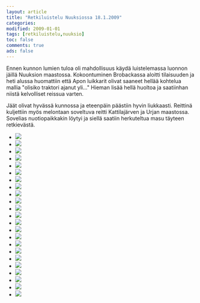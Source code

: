 ```yaml
--- 
layout: article 
title: "Retkiluistelu Nuuksiossa 18.1.2009" 
categories: 
modified: 2009-01-01 
tags: [retkiluistelu,nuuksio]
toc: false 
comments: true 
ads: false 
--- 
```


Ennen kunnon lumien tuloa oli mahdollisuus käydä luistelemassa luonnon
jäillä Nuuksion maastossa. Kokoontuminen Brobackassa aloitti tilaisuuden
ja heti alussa huomattiin että Apon luikkarit olivat saaneet hellää
kohtelua mallia "olisiko traktori ajanut yli..." Hieman lisää hellä
huoltoa ja saatiinhan niistä kelvolliset reissua varten.

Jäät olivat hyvässä kunnossa ja eteenpäin päästiin hyvin liukkaasti.
Reittinä kuljettiin myös melontaan soveltuva reitti Kattilajärven ja
Urjan maastossa. Sovelias nuotiopaikkakin löytyi ja siellä saatiin
herkuteltua masu täyteen retkievästä.

<div class="image-gallery">

-   [![](/Media/Default/ImageGalleries/retkiluistelu-nuuksiossa-18.1.2009/Thumbnails/Retkiluistelu%20001.JPG)](/Media/Default/ImageGalleries/retkiluistelu-nuuksiossa-18.1.2009/Retkiluistelu%20001.JPG)
-   [![](/Media/Default/ImageGalleries/retkiluistelu-nuuksiossa-18.1.2009/Thumbnails/Retkiluistelu%20003.JPG)](/Media/Default/ImageGalleries/retkiluistelu-nuuksiossa-18.1.2009/Retkiluistelu%20003.JPG)
-   [![](/Media/Default/ImageGalleries/retkiluistelu-nuuksiossa-18.1.2009/Thumbnails/Retkiluistelu%20004.JPG)](/Media/Default/ImageGalleries/retkiluistelu-nuuksiossa-18.1.2009/Retkiluistelu%20004.JPG)
-   [![](/Media/Default/ImageGalleries/retkiluistelu-nuuksiossa-18.1.2009/Thumbnails/Retkiluistelu%20005.JPG)](/Media/Default/ImageGalleries/retkiluistelu-nuuksiossa-18.1.2009/Retkiluistelu%20005.JPG)
-   [![](/Media/Default/ImageGalleries/retkiluistelu-nuuksiossa-18.1.2009/Thumbnails/Retkiluistelu%20005b.JPG)](/Media/Default/ImageGalleries/retkiluistelu-nuuksiossa-18.1.2009/Retkiluistelu%20005b.JPG)
-   [![](/Media/Default/ImageGalleries/retkiluistelu-nuuksiossa-18.1.2009/Thumbnails/Retkiluistelu%20005c.JPG)](/Media/Default/ImageGalleries/retkiluistelu-nuuksiossa-18.1.2009/Retkiluistelu%20005c.JPG)
-   [![](/Media/Default/ImageGalleries/retkiluistelu-nuuksiossa-18.1.2009/Thumbnails/Retkiluistelu%20005d.JPG)](/Media/Default/ImageGalleries/retkiluistelu-nuuksiossa-18.1.2009/Retkiluistelu%20005d.JPG)
-   [![](/Media/Default/ImageGalleries/retkiluistelu-nuuksiossa-18.1.2009/Thumbnails/Retkiluistelu%20012.JPG)](/Media/Default/ImageGalleries/retkiluistelu-nuuksiossa-18.1.2009/Retkiluistelu%20012.JPG)
-   [![](/Media/Default/ImageGalleries/retkiluistelu-nuuksiossa-18.1.2009/Thumbnails/Retkiluistelu%20013.JPG)](/Media/Default/ImageGalleries/retkiluistelu-nuuksiossa-18.1.2009/Retkiluistelu%20013.JPG)
-   [![](/Media/Default/ImageGalleries/retkiluistelu-nuuksiossa-18.1.2009/Thumbnails/Retkiluistelu%20015.JPG)](/Media/Default/ImageGalleries/retkiluistelu-nuuksiossa-18.1.2009/Retkiluistelu%20015.JPG)
-   [![](/Media/Default/ImageGalleries/retkiluistelu-nuuksiossa-18.1.2009/Thumbnails/Retkiluistelu%20015b.JPG)](/Media/Default/ImageGalleries/retkiluistelu-nuuksiossa-18.1.2009/Retkiluistelu%20015b.JPG)
-   [![](/Media/Default/ImageGalleries/retkiluistelu-nuuksiossa-18.1.2009/Thumbnails/Retkiluistelu%20015c.JPG)](/Media/Default/ImageGalleries/retkiluistelu-nuuksiossa-18.1.2009/Retkiluistelu%20015c.JPG)
-   [![](/Media/Default/ImageGalleries/retkiluistelu-nuuksiossa-18.1.2009/Thumbnails/Retkiluistelu%20015d.JPG)](/Media/Default/ImageGalleries/retkiluistelu-nuuksiossa-18.1.2009/Retkiluistelu%20015d.JPG)
-   [![](/Media/Default/ImageGalleries/retkiluistelu-nuuksiossa-18.1.2009/Thumbnails/Retkiluistelu%20015e.JPG)](/Media/Default/ImageGalleries/retkiluistelu-nuuksiossa-18.1.2009/Retkiluistelu%20015e.JPG)
-   [![](/Media/Default/ImageGalleries/retkiluistelu-nuuksiossa-18.1.2009/Thumbnails/Retkiluistelu%20016.JPG)](/Media/Default/ImageGalleries/retkiluistelu-nuuksiossa-18.1.2009/Retkiluistelu%20016.JPG)
-   [![](/Media/Default/ImageGalleries/retkiluistelu-nuuksiossa-18.1.2009/Thumbnails/Retkiluistelu%20016c.JPG)](/Media/Default/ImageGalleries/retkiluistelu-nuuksiossa-18.1.2009/Retkiluistelu%20016c.JPG)
-   [![](/Media/Default/ImageGalleries/retkiluistelu-nuuksiossa-18.1.2009/Thumbnails/Retkiluistelu%20016d.JPG)](/Media/Default/ImageGalleries/retkiluistelu-nuuksiossa-18.1.2009/Retkiluistelu%20016d.JPG)
-   [![](/Media/Default/ImageGalleries/retkiluistelu-nuuksiossa-18.1.2009/Thumbnails/Retkiluistelu%20017.JPG)](/Media/Default/ImageGalleries/retkiluistelu-nuuksiossa-18.1.2009/Retkiluistelu%20017.JPG)
-   [![](/Media/Default/ImageGalleries/retkiluistelu-nuuksiossa-18.1.2009/Thumbnails/Retkiluistelu%20019.JPG)](/Media/Default/ImageGalleries/retkiluistelu-nuuksiossa-18.1.2009/Retkiluistelu%20019.JPG)
-   [![](/Media/Default/ImageGalleries/retkiluistelu-nuuksiossa-18.1.2009/Thumbnails/Retkiluistelu%20019b.JPG)](/Media/Default/ImageGalleries/retkiluistelu-nuuksiossa-18.1.2009/Retkiluistelu%20019b.JPG)
-   [![](/Media/Default/ImageGalleries/retkiluistelu-nuuksiossa-18.1.2009/Thumbnails/Retkiluistelu%20019c.JPG)](/Media/Default/ImageGalleries/retkiluistelu-nuuksiossa-18.1.2009/Retkiluistelu%20019c.JPG)
-   [![](/Media/Default/ImageGalleries/retkiluistelu-nuuksiossa-18.1.2009/Thumbnails/Retkiluistelu%20020.JPG)](/Media/Default/ImageGalleries/retkiluistelu-nuuksiossa-18.1.2009/Retkiluistelu%20020.JPG)
-   [![](/Media/Default/ImageGalleries/retkiluistelu-nuuksiossa-18.1.2009/Thumbnails/Retkiluistelu%20022.JPG)](/Media/Default/ImageGalleries/retkiluistelu-nuuksiossa-18.1.2009/Retkiluistelu%20022.JPG)

</div>

